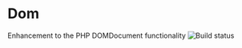 # Dom
Enhancement to the PHP DOMDocument functionality
![Build status](https://img.shields.io/circleci/project/BrightFlair/PHP.Gt.svg?style=flat-square)